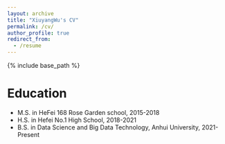 ```yaml
---
layout: archive
title: "XiuyangWu's CV"
permalink: /cv/
author_profile: true
redirect_from:
  - /resume
---
```


{% include base_path %}

Education
======
* M.S. in HeFei 168 Rose Garden school, 2015-2018
* H.S. in Hefei No.1 High School, 2018-2021
* B.S. in Data Science and Big Data Technology, Anhui University, 2021-Present
<!-- * M.S. in Jekyll, GitHub University, 2014 -->
<!-- * * Ph.D in Version Control Theory, GitHub University, 2018 (expected) -->
